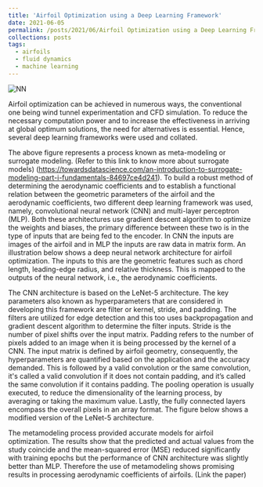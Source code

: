 ```yaml
---
title: 'Airfoil Optimization using a Deep Learning Framework'
date: 2021-06-05
permalink: /posts/2021/06/Airfoil Optimization using a Deep Learning Framework/
collections: posts
tags:
  - airfoils
  - fluid dynamics
  - machine learning
---
```


![NN](/images/a_AirfoilML2 "NN")

Airfoil optimization can be achieved in numerous ways, the conventional one being wind tunnel experimentation and CFD simulation. To reduce the necessary computation power and to increase the effectiveness in arriving at global optimum solutions, the need for alternatives is essential. Hence, several deep learning frameworks were used and collated.

<!-- ![books](/images/writing_1.jpg "books") -->

The above figure represents a process known as meta-modeling or surrogate modeling. (Refer to this link to know more about surrogate models) (https://towardsdatascience.com/an-introduction-to-surrogate-modeling-part-i-fundamentals-84697ce4d241). To build a robust method of determining the aerodynamic coefficients and to establish a functional relation between the geometric parameters of the airfoil and the aerodynamic coefficients, two different deep learning framework was used, namely, convolutional neural network (CNN) and multi-layer perceptron (MLP). Both these architectures use gradient descent algorithm to optimize the weights and biases, the primary difference between these two is in the type of inputs that are being fed to the encoder. In CNN the inputs are images of the airfoil and in MLP the inputs are raw data in matrix form. An illustration below shows a deep neural network architecture for airfoil optimization. The inputs to this are the geometric features such as chord length, leading-edge radius, and relative thickness. This is mapped to the outputs of the neural network, i.e., the aerodynamic coefficients. 

<!-- ![books](/images/writing_1.jpg "books") -->

The CNN architecture is based on the LeNet-5 architecture. The key parameters also known as hyperparameters that are considered in developing this framework are filter or kernel, stride, and padding. The filters are utilized for edge detection and this too uses backpropagation and gradient descent algorithm to determine the filter inputs. Stride is the number of pixel shifts over the input matrix. Padding refers to the number of pixels added to an image when it is being processed by the kernel of a CNN. The input matrix is defined by airfoil geometry, consequently, the hyperparameters are quantified based on the application and the accuracy demanded. This is followed by a valid convolution or the same convolution, it's called a valid convolution if it does not contain padding, and it’s called the same convolution if it contains padding. The pooling operation is usually executed, to reduce the dimensionality of the learning process, by averaging or taking the maximum value. Lastly, the fully connected layers encompass the overall pixels in an array format. The figure below shows a modified version of the LeNet-5 architecture.

<!-- ![books](/images/writing_1.jpg "books") -->

The metamodeling process provided accurate models for airfoil optimization. The results show that the predicted and actual values from the study coincide and the mean-squared error (MSE) reduced significantly with training epochs but the performance of CNN architecture was slightly better than MLP. Therefore the use of metamodeling shows promising results in processing aerodynamic coefficients of airfoils.   (Link the paper)